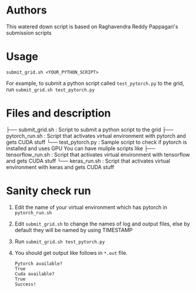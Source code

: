 # Authors
This watered down script is based on Raghavendra Reddy Pappagari's submission scripts

# Usage
`submit_grid.sh <YOUR_PYTHON_SCRIPT>`

For example, to submit a python script called `test_pytorch.py` to the grid, run
`submit_grid.sh test_pytorch.py`

# Files and description 
├── submit_grid.sh : Script to submit a python script to the grid
├── pytorch_run.sh : Script that activates virtual environment with pytorch and gets CUDA stuff
└── test_pytorch.py : Sample script to check if pytorch is installed and uses GPU
You can have muliple scripts like
├── tensorflow_run.sh : Script that activates virtual environment with tensorflow and gets CUDA stuff
└── keras_run.sh : Script that activates virtual environment with keras and gets CUDA stuff

# Sanity check run
1) Edit the name of your virtual environment which has pytorch in `pytorch_run.sh`
2) Edit `submit_grid.sh` to change the names of log and output files, else by default they will be named by using TIMESTAMP
3) Run `submit_grid.sh test_pytorch.py`
4) You should get output like follows in `*.out` file.

    ```
    Pytorch available?
    True
    Cuda available?
    True
    Success!
    ```
